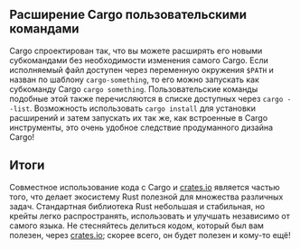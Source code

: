 ## Расширение Cargo пользовательскими командами

Cargo спроектирован так, что вы можете расширять его новыми субкомандами без необходимости изменения самого Cargo. Если исполняемый файл доступен через переменную окружения `$PATH` и назван по шаблону `cargo-something`, то его можно запускать как субкоманду Cargo `cargo something`. Пользовательские команды подобные этой также перечисляются в списке доступных через `cargo --list`. Возможность использовать `cargo install` для установки расширений и затем запускать их так же, как встроенные в Cargo инструменты, это очень удобное следствие продуманного дизайна Cargo!

## Итоги

Совместное использование кода с Cargo и [crates.io](https://crates.io/)<!-- --> является частью того, что делает экосистему Rust полезной для множества различных задач. Стандартная библиотека Rust небольшая и стабильная, но крейты легко распространять, использовать и улучшать независимо от самого языка. Не стесняйтесь делиться кодом, который был вам полезен, через [crates.io](https://crates.io/)<!-- -->; скорее всего, он будет полезен и кому-то ещё!
